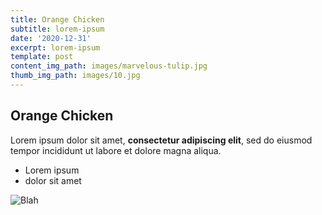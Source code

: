 ```yaml
---
title: Orange Chicken
subtitle: lorem-ipsum
date: '2020-12-31'
excerpt: lorem-ipsum
template: post
content_img_path: images/marvelous-tulip.jpg
thumb_img_path: images/10.jpg
---
```

## Orange Chicken

Lorem ipsum dolor sit amet, **consectetur adipiscing elit**, sed do eiusmod tempor incididunt ut labore et dolore magna aliqua.

- Lorem ipsum
- dolor sit amet

![Blah](images/1.jpg)